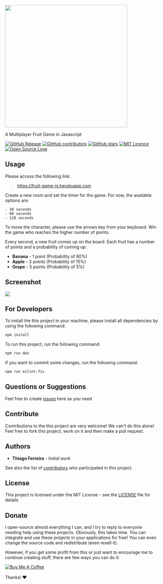 

<img src="https://user-images.githubusercontent.com/114015/101380902-1ab77000-3884-11eb-8a61-66a00672bc3f.png" width="400px"/>

A Multiplayer Fruit Game in Javascript

[![GitHub Release](https://img.shields.io/github/release/thiagodnf/color-palettes.svg)](https://github.com/thiagodnf/fruit-game-js/releases/latest)
[![GitHub contributors](https://img.shields.io/github/contributors/thiagodnf/fruit-game-js.svg)](https://github.com/thiagodnf/fruit-game-js/graphs/contributors)
[![GitHub stars](https://img.shields.io/github/stars/thiagodnf/fruit-game-js.svg)](https://github.com/almende/thiagodnf/fruit-game-js)
[![MIT Licence](https://badges.frapsoft.com/os/mit/mit.svg?v=103)](https://opensource.org/licenses/mit-license.php)
[![Open Source Love](https://badges.frapsoft.com/os/v1/open-source.svg?v=103)](https://github.com/ellerbrock/open-source-badges/)

## Usage

Please access the following link:

> https://fruit-game-js.herokuapp.com

Create a new room and set the timer for the game. For now, the available options are:

    - 30 seconds
    - 60 seconds
    - 120 seconds

To move the character, please use the arrows key from your keyboard. Win the game who reaches the higher number of points.

Every second, a new fruit comes up on the board. Each fruit has a number of points and a probability of coming up:

 - **Banana** - 1 point (Probability of 80%)
 - **Apple** - 3 points (Probability of 15%)
 - **Grape** - 5 points (Probability of 5%)

## Screenshot

<kbd>
    <img src="https://user-images.githubusercontent.com/114015/101381446-c19c0c00-3884-11eb-86f7-64681961d6f4.png"/>
</kbd>

## For Developers

To install the this project in your machine, please install all dependencies by using the following command:

```sh
npm install
```

To run this project, run the following command:

```sh
npm run dev
```

If you want to commit some changes, run the following command:

```sh
npm run eslint-fix
```

## Questions or Suggestions

Feel free to create <a href="https://github.com/thiagodnf/fruit-game-js/issues">issues</a> here as you need

## Contribute

Contributions to the this project are very welcome! We can't do this alone! Feel free to fork this project, work on it and then make a pull request.

## Authors

* **Thiago Ferreira** - *Initial work*

See also the list of [contributors](https://github.com/thiagodnf/fruit-game-js/graphs/contributors) who participated in this project.

## License

This project is licensed under the MIT License - see the [LICENSE](LICENSE) file for details

## Donate

I open-source almost everything I can, and I try to reply to everyone needing help using these projects. Obviously, this takes time. You can integrate and use these projects in your applications for free! You can even change the source code and redistribute (even resell it).

However, if you get some profit from this or just want to encourage me to continue creating stuff, there are few ways you can do it:

<a href="https://www.buymeacoffee.com/thiagodnf" target="_blank">
  <img src="https://www.buymeacoffee.com/assets/img/guidelines/download-assets-sm-2.svg" alt="Buy Me A Coffee">
</a>
<br/>
<br/>
Thanks! ❤️
